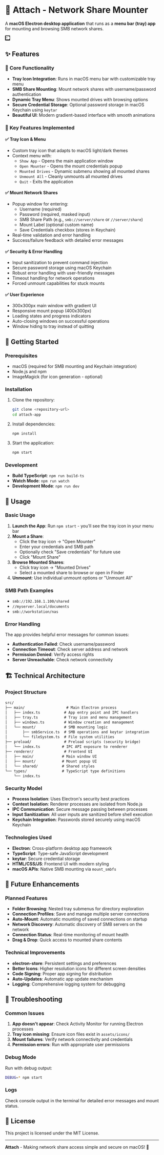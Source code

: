 # 📁 Attach - Network Share Mounter

A **macOS Electron desktop application** that runs as a **menu bar (tray) app** for mounting and browsing SMB network shares.

![Attach App](assets/icons/tray-icon-template.png)

## ✨ Features

### 🔧 **Core Functionality**
- **Tray Icon Integration**: Runs in macOS menu bar with customizable tray menu
- **SMB Share Mounting**: Mount network shares with username/password authentication
- **Dynamic Tray Menu**: Shows mounted drives with browsing options
- **Secure Credential Storage**: Optional password storage in macOS Keychain using `keytar`
- **Beautiful UI**: Modern gradient-based interface with smooth animations

### 🎯 **Key Features Implemented**

#### ✅ **Tray Icon & Menu**
- Custom tray icon that adapts to macOS light/dark themes
- Context menu with:
  - `Show App` - Opens the main application window
  - `Open Mounter` - Opens the mount credentials popup
  - `Mounted Drives` - Dynamic submenu showing all mounted shares
  - `Unmount All` - Cleanly unmounts all mounted drives
  - `Quit` - Exits the application

#### ✅ **Mount Network Shares**
- Popup window for entering:
  - Username (required)
  - Password (required, masked input)
  - SMB Share Path (e.g., `smb://server/share` or `//server/share`)
  - Mount Label (optional custom name)
  - Save Credentials checkbox (stores in Keychain)
- Real-time validation and error handling
- Success/failure feedback with detailed error messages

#### ✅ **Security & Error Handling**
- Input sanitization to prevent command injection
- Secure password storage using macOS Keychain
- Robust error handling with user-friendly messages
- Timeout handling for network operations
- Forced unmount capabilities for stuck mounts

#### ✅ **User Experience**
- 300x300px main window with gradient UI
- Responsive mount popup (400x300px)
- Loading states and progress indicators
- Auto-closing windows on successful operations
- Window hiding to tray instead of quitting

## 🚀 **Getting Started**

### Prerequisites
- macOS (required for SMB mounting and Keychain integration)
- Node.js and npm
- ImageMagick (for icon generation - optional)

### Installation
1. Clone the repository:
   ```bash
   git clone <repository-url>
   cd attach-app
   ```

2. Install dependencies:
   ```bash
   npm install
   ```

3. Start the application:
   ```bash
   npm start
   ```

### Development
- **Build TypeScript**: `npm run build-ts`
- **Watch Mode**: `npm run watch`
- **Development Mode**: `npm run dev`

## 📖 **Usage**

### Basic Usage
1. **Launch the App**: Run `npm start` - you'll see the tray icon in your menu bar
2. **Mount a Share**: 
   - Click the tray icon → "Open Mounter"
   - Enter your credentials and SMB path
   - Optionally check "Save credentials" for future use
   - Click "Mount Share"
3. **Browse Mounted Shares**:
   - Click tray icon → "Mounted Drives"
   - Select a mounted share to browse or open in Finder
4. **Unmount**: Use individual unmount options or "Unmount All"

### SMB Path Examples
- `smb://192.168.1.100/shared`
- `//myserver.local/documents`
- `smb://workstation/nas`

### Error Handling
The app provides helpful error messages for common issues:
- **Authentication Failed**: Check username/password
- **Connection Timeout**: Check server address and network
- **Permission Denied**: Verify access rights
- **Server Unreachable**: Check network connectivity

## 🏗️ **Technical Architecture**

### Project Structure
```
src/
├── main/                   # Main Electron process
│   ├── index.ts           # App entry point and IPC handlers
│   ├── tray.ts            # Tray icon and menu management
│   ├── windows.ts         # Window creation and management
│   └── mount/             # SMB mounting logic
│       ├── smbService.ts  # SMB operations and keytar integration
│       └── fileSystem.ts  # File system utilities
├── preload/               # Preload scripts (security bridge)
│   └── index.ts          # IPC API exposure to renderer
├── renderer/              # Frontend UI
│   ├── main/             # Main window UI
│   ├── mount/            # Mount popup UI
│   └── shared/           # Shared styles
└── types/                # TypeScript type definitions
    └── index.ts
```

### Security Model
- **Process Isolation**: Uses Electron's security best practices
- **Context Isolation**: Renderer processes are isolated from Node.js
- **IPC Communication**: Secure message passing between processes
- **Input Sanitization**: All user inputs are sanitized before shell execution
- **Keychain Integration**: Passwords stored securely using macOS Keychain

### Technologies Used
- **Electron**: Cross-platform desktop app framework
- **TypeScript**: Type-safe JavaScript development
- **keytar**: Secure credential storage
- **HTML/CSS/JS**: Frontend UI with modern styling
- **macOS APIs**: Native SMB mounting via `mount_smbfs`

## 🔮 **Future Enhancements**

### Planned Features
- **Folder Browsing**: Nested tray submenus for directory exploration
- **Connection Profiles**: Save and manage multiple server connections
- **Auto-Mount**: Automatic mounting of saved connections on startup
- **Network Discovery**: Automatic discovery of SMB servers on the network
- **Connection Status**: Real-time monitoring of mount health
- **Drag & Drop**: Quick access to mounted share contents

### Technical Improvements
- **electron-store**: Persistent settings and preferences
- **Better Icons**: Higher resolution icons for different screen densities
- **Code Signing**: Proper app signing for distribution
- **Auto-Updates**: Automatic app update mechanism
- **Logging**: Comprehensive logging system for debugging

## 🐛 **Troubleshooting**

### Common Issues
1. **App doesn't appear**: Check Activity Monitor for running Electron processes
2. **Tray icon missing**: Ensure icon files exist in `assets/icons/`
3. **Mount failures**: Verify network connectivity and credentials
4. **Permission errors**: Run with appropriate user permissions

### Debug Mode
Run with debug output:
```bash
DEBUG=* npm start
```

### Logs
Check console output in the terminal for detailed error messages and mount status.

## 📄 **License**

This project is licensed under the MIT License.

---

**Attach** - Making network share access simple and secure on macOS! 🚀